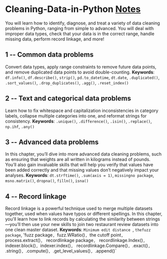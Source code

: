 # Cleaning-Data-in-Python [Notes](https://github.com/cc59chong/Cleaning-Data-in-Python/blob/main/Cleaning%20Data%20in%20Python.ipynb)
You will learn how to identify, diagnose, and treat a variety of data cleaning problems in Python, ranging from simple to advanced. You will deal with improper data types, check that your data is in the correct range, handle missing data, perform record linkage, and more!
## 1 -- Common data problems
Convert data types, apply range constraints to remove future data points, and remove duplicated data points to avoid double-counting.
**Keywords**: `df.info()`, `df.describe()`, `strip()`, `pd.to_datetime`, `dt.date`, `.duplicated()`, `.sort_values()`, `.drop_duplicates()`, `.agg()`, `.reset_index()`
## 2 -- Text and categorical data problems
Learn how to fix whitespace and capitalization inconsistencies in category labels, collapse multiple categories into one, and reformat strings for consistency.
**Keywords**: `.unique()`, `.difference()`, `.isin()`, `.replace()`, `np.ihf`, `.any()`
## 3 -- Advanced data problems
In this chapter, you’ll dive into more advanced data cleaning problems, such as ensuring that weights are all written in kilograms instead of pounds. You’ll also gain invaluable skills that will help you verify that values have been added correctly and that missing values don’t negatively impact your analyses.
**Keywords**: `dt.strftime()`, `.sum(axis = 1)`, `missingno package`, `msno.matrix()`,  `dropna()`, `filln()`, `isna()`
## 4 -- Record linkage
Record linkage is a powerful technique used to merge multiple datasets together, used when values have typos or different spellings. In this chapter, you'll learn how to link records by calculating the similarity between strings—you’ll then use your new skills to join two restaurant review datasets into one clean master dataset.
**Keywords**: `Minimum edit distance `, `thefuzz package`, 'fuzz package`, `fuzz.WRatio()`, `the cutoff point`, `process.extract()`, ` recordlinkage package`, ` recordlinkage.Index()`, `indexer.block()`, `indexer.index()`, ` recordlinkage.Compare()`, `.exact()`, `.string()`, `.compute()`, `.get_level_values()`, `.append()`
